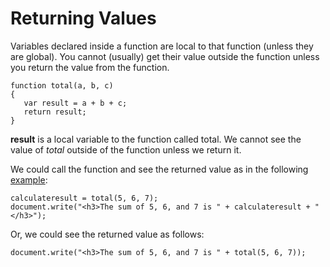 
# Returning Values

Variables declared inside a function are local to that function (unless they are global). You cannot (usually) get their value outside 
the function unless you return the value from the function.

~~~
function total(a, b, c)
{
   var result = a + b + c;
   return result;
}
~~~

**result** is a local variable to the function called total. We cannot see the value of *total* outside of the function
unless we return it.

We could call the function and see the returned value as in the following <a href="archives/Class Files/example3.html" target = "_blank">example</a>:
~~~
calculateresult = total(5, 6, 7);
document.write("<h3>The sum of 5, 6, and 7 is " + calculateresult + "</h3>");
~~~

Or, we could see the returned value as follows:
~~~
document.write("<h3>The sum of 5, 6, and 7 is " + total(5, 6, 7));
~~~